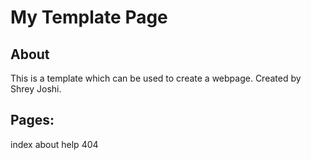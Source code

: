 # My Template Page

## About
This is a template which can be used to create a webpage.
Created by Shrey Joshi.

## Pages:

index
about
help
404